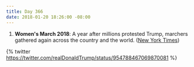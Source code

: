 ```yaml
---
title: Day 366
date: 2018-01-20 18:26:00 -08:00
---
```


1. **Women's March 2018**: A year after millions protested Trump, marchers gathered again across the country and the world. ([New York Times](https://www.nytimes.com/2018/01/20/us/womens-march.html))

{% twitter https://twitter.com/realDonaldTrump/status/954788467069870081 %}
